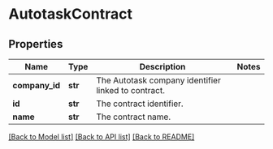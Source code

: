 # AutotaskContract

## Properties
Name | Type | Description | Notes
------------ | ------------- | ------------- | -------------
**company_id** | **str** | The Autotask company identifier linked to contract. | 
**id** | **str** | The contract identifier. | 
**name** | **str** | The contract name. | 

[[Back to Model list]](../README.md#documentation-for-models) [[Back to API list]](../README.md#documentation-for-api-endpoints) [[Back to README]](../README.md)

